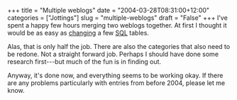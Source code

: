 +++
title = "Multiple weblogs"
date = "2004-03-28T08:31:00+12:00"
categories = ["Jottings"]
slug = "multiple-weblogs"
draft = "False"
+++
I've spent a happy few hours merging two weblogs together. At first I
thought it would be as easy as [changing](https://www.phpmyadmin.net/) a
few [SQL](https://www.mysql.com/) tables.

Alas, that is only half the job. There are also the categories that
also need to be redone. Not a straight forward job. Perhaps I should
have done some research first---but much of the fun is in finding out.

Anyway, it's done now, and everything seems to be working okay. If
there are any problems particularly with entries from before 2004,
please let me know.

